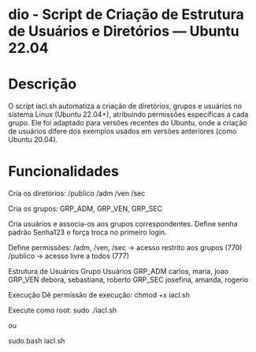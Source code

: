 # dio - Script de Criação de Estrutura de Usuários e Diretórios — Ubuntu 22.04

# Descrição
O script iacl.sh automatiza a criação de diretórios, grupos e usuários no sistema Linux (Ubuntu 22.04+), atribuindo permissões específicas a cada grupo.
Ele foi adaptado para versões recentes do Ubuntu, onde a criação de usuários difere dos exemplos usados em versões anteriores (como Ubuntu 20.04).

# Funcionalidades
Cria os diretórios:
/publico
/adm
/ven
/sec

Cria os grupos:
GRP_ADM, GRP_VEN, GRP_SEC

Cria usuários e associa-os aos grupos correspondentes.
Define senha padrão Senha123 e força troca no primeiro login.

Define permissões:
/adm, /ven, /sec → acesso restrito aos grupos (770)
/publico → acesso livre a todos (777)

Estrutura de Usuários
Grupo	Usuários
GRP_ADM	carlos, maria, joao
GRP_VEN	debora, sebastiana, roberto
GRP_SEC	josefina, amanda, rogerio

Execução
Dê permissão de execução:
chmod +x iacl.sh

Execute como root:
sudo ./iacl.sh


ou

sudo bash iacl.sh

